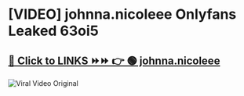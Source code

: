 
 # [VIDEO] johnna.nicoleee Onlyfans Leaked 63oi5

## <h2><a href="https://clipsfans.com/johnna.nicoleee&ref=git">🔗 Click to LINKS ⏩⏩ 👉 🟢 johnna.nicoleee </a></h2>

<a href="https://clipsfans.com/johnna.nicoleee&ref=git" rel="nofollow" data-target="animated-image.originalLink"><img src="https://i.ibb.co.com/xMMVF88/686577567.gif" alt="Viral Video Original" style="max-width: 100%; display: inline-block;" data-target="animated-image.originalImage"></a>


